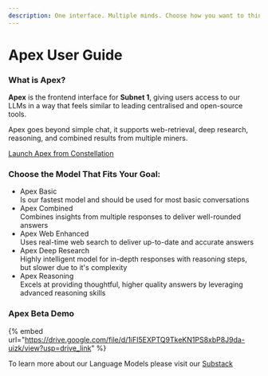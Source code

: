 ```yaml
---
description: One interface. Multiple minds. Choose how you want to think with AI
---
```


# Apex User Guide

### What is Apex?

**Apex** is the frontend interface for **Subnet 1**, giving users access to our LLMs in a way that feels similar to leading centralised and open-source tools.

Apex goes beyond simple chat, it supports web-retrieval, deep research, reasoning, and combined results from multiple miners.

[Launch Apex from Constellation](https://app.macrocosmos.ai/apex)

### Choose the Model That Fits Your Goal:

* Apex Basic\
  Is our fastest model and should be used for most basic conversations
* Apex Combined\
  Combines insights from multiple responses to deliver well-rounded answers
* Apex Web Enhanced\
  Uses real-time web search to deliver up-to-date and accurate answers
* Apex Deep Research\
  Highly intelligent model for in-depth responses with reasoning steps, but slower due to it's complexity
* Apex Reasoning\
  Excels at providing thoughtful, higher quality answers by leveraging advanced reasoning skills

### Apex Beta Demo&#x20;

{% embed url="https://drive.google.com/file/d/1iFI5EXPTQ9TkeKN1PS8xbP8J9da-uizk/view?usp=drive_link" %}

To learn more about our Language Models please visit our [Substack](https://macrocosmosai.substack.com/t/language-models)
